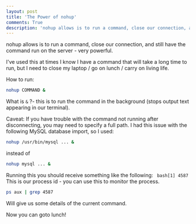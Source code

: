 ```yaml
---
layout: post
title: 'The Power of nohup'
comments: True
description: 'nohup allows is to run a command, close our connection, and still have the command run on the server - very powerful.'
---
```


nohup allows is to run a command, close our connection, and still have the command run on the server - very powerful.

I've used this at times I know I have a command that will take a long time to run, but I need to close my laptop / go on lunch / carry on living life.

How to run:
``` bash
nohup COMMAND &
```

What is `&` ?- this is to run the command in the background (stops output text appearing in our terminal).

Caveat: If you have trouble with the command not running after disconnecting, you may need to specify a full path. I had this issue with the following MySQL database import, so I used:
``` bash
nohup /usr/bin/mysql ... &
```
instead of
``` bash
nohup mysql ... &
```

Running this you should receive something like the following: ``` bash[1] 4587``` This is our process id - you can use this to monitor the process.

``` bash
ps aux | grep 4587
```
Will give us some details of the current command.

Now you can goto lunch!
